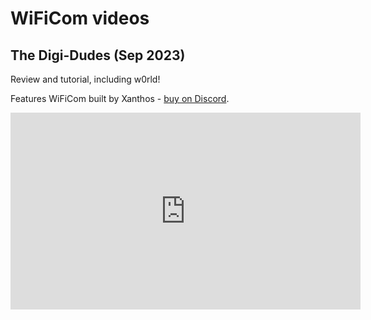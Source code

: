 # WiFiCom videos

## The Digi-Dudes (Sep 2023)

Review and tutorial, including w0rld!

Features WiFiCom built by Xanthos - [buy on Discord](buy_premade.md).

<iframe width="560" height="315" src="https://www.youtube-nocookie.com/embed/bYTJmMn1aTE?si=lui4bCntuWmy85N4" title="YouTube video player" frameborder="0" allow="accelerometer; autoplay; clipboard-write; encrypted-media; gyroscope; picture-in-picture; web-share" allowfullscreen></iframe>
